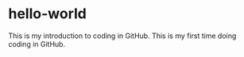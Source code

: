 # hello-world
This is my introduction to coding in GitHub.
This is my first time doing coding in GitHub.
